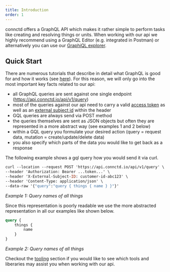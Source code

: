 ```yaml
---
title: Introduction
order: 1
---
```


connctd offers a GraphQL API which makes it rather simple to perform tasks like creating and resolving things or units.
When working with our api we highly recommend using a GraphQL Editor (e.g. integrated in Postman) or alternatively you can use
our [GraphiQL explorer](/graphql/explorer).

## Quick Start

There are numerous tutorials that describe in detail what GraphQL is good for and how it works (see [here](https://graphql.org/learn/)). For this
reason, we will only go into the most important key facts related to our api:
* all GraphQL queries are sent against one single endpoint (https://api.connctd.io/api/v1/query)
* most of the queries against our api need to carry a valid [access token](general/oauth2/#client-credentials-flow) as well as an [external subject id](/glossary/subjects) within the header
* GQL queries are always send via POST method
* the queries themselves are sent as JSON objects but often they are represented in a more abstract way (see examples 1 and 2 below)
* within a GQL query you formulate your desired action (query = request data, mutation = create/update/delete data)
* you also specify which parts of the data you would like to get back as a response

The following example shows a gql query how you would send it via curl.

```graphql
curl --location --request POST 'https://api.connctd.io/api/v1/query' \
--header 'Authorization: Bearer ...token...' \
--header 'X-External-Subject-ID: customer-id-abc123' \
--header 'Content-Type: application/json' \
--data-raw '{"query":"query { things { name } }"}'
```
*Example 1: Query names of all things*

Since this representation is poorly readable we use the more abstracted representation in all our examples like shown below.

```graphql
query {
    things {
        name  
    }
}
```
*Example 2: Query names of all things*

Checkout the [tooling](/graphql/tooling) section if you would like to see which tools and liberaries may assist you when working with our api.